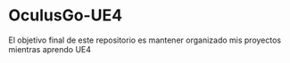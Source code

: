 # OculusGo-UE4
El objetivo final de este repositorio es mantener organizado mis proyectos mientras aprendo UE4

